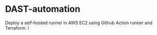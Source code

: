 # DAST-automation
Deploy a self-hosted runner in AWS EC2 using Github Action runner and Terraform.
l
